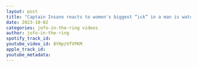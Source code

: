 ```yaml
---
layout: post
title: "Captain Insano reacts to women's biggest “ick” in a man is watching Wrestling"
date: 2023-10-02
categories: jofo-in-the-ring videos
author: jofo-in-the-ring
spotify_track_id: 
youtube_video_id: 8YHpzVfVPKM
apple_track_id: 
youtube_metadata: 
---
```

